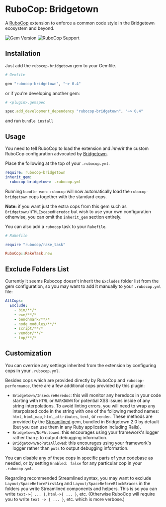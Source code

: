 # RuboCop: Bridgetown

A [RuboCop](https://rubocop.org/) extension to enforce a common code style in the Bridgetown ecosystem and beyond.

![Gem Version](https://img.shields.io/gem/v/rubocop-bridgetown.svg?label=Latest%20Release)
![RuboCop Support](https://img.shields.io/badge/Rubocop%20Support-1.23.0-green.svg)

## Installation

Just add the `rubocop-bridgetown` gem to your Gemfile.

```ruby
# Gemfile

gem "rubocop-bridgetown", "~> 0.4"
```

or if you're developing another gem:

```ruby
# <plugin>.gemspec

spec.add_development_dependency "rubocop-bridgetown", "~> 0.4"
```

and run `bundle install`

## Usage

You need to tell RuboCop to load the extension and *inherit* the custom RuboCop configuration advocated by
[Bridgetown](https://github.com/bridgetownrb/bridgetown).

Place the following at the top of your `.rubocop.yml`.

```yaml
require: rubocop-bridgetown
inherit_gem:
  rubocop-bridgetown: .rubocop.yml
```

Running `bundle exec rubocop` will now automatically load the `rubocop-bridgetown` cops together with the standard cops.

**Note:** if you want just the extra cops from this gem such as `Bridgetown/HTMLEscapedHeredoc` but wish to use your own configuration otherwise, you can omit the `inherit_gem` section entirely.

You can also add a `rubocop` task to your `Rakefile`.

```ruby
# Rakefile

require "rubocop/rake_task"

RuboCop::RakeTask.new
```

## Exclude Folders List

Currently it seems Rubocop doesn't inherit the `Excludes` folder list from the gem configuration, so you may want to add it manually to your `.rubocop.yml` file:

```yaml
AllCops:
  Exclude:
    - bin/**/*
    - exe/**/*
    - benchmark/**/*
    - node_modules/**/*
    - script/**/*
    - vendor/**/*
    - tmp/**/*
```

## Customization

You can override any settings inherited from the extension by configuring cops in your `.rubocop.yml`.

Besides cops which are provided directly by RuboCop and `rubocop-performance`, there are a few additional cops provided by this plugin:

* `Bridgetown/InsecureHeredoc`: this will monitor any heredocs in your code starting with `HTML` or `MARKDOWN` for potential XSS issues inside of any string interpolations. To avoid linting errors, you will need to wrap any interpolated code in the string with one of the following method names: `html`, `html_map`, `html_attributes`, `text`, or `render`. These methods are provided by the [Streamlined](https://github.com/bridgetownrb/streamlined) gem, bundled in Bridgetown 2.0 by default (but you can use them in any Ruby application including Rails).
* `Bridgetown/NoPAllowed`: this encourages using your framework's logger rather than `p` to output debugging information.
* `Bridgetown/NoPutsAllowed`: this encourages using your framework's logger rather than `puts` to output debugging information.

You can disable any of these cops in specific parts of your codebase as needed, or by setting `Enabled: false` for any particular cop in your `.rubocop.yml`.

Regarding recommended Streamlined syntax, you may want to exclude `Layout/SpaceBeforeFirstArg` and `Layout/SpaceBeforeBlockBraces` in the folders you write Streamlined components and helpers. This is so you can write `text->{ ... }`, `html->{ ... }`, etc. (Otherwise RuboCop will require you to write `text -> { ... }`, etc. which is more verbose.)
